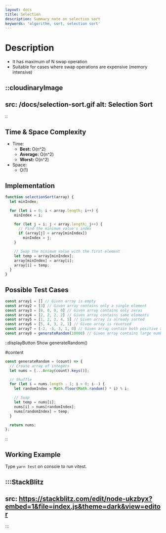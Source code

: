 ```yaml
---
layout: docs
title: Selection
description: Summary note on selection sort
keywords: 'algorithm, sort, selection sort'
---
```


# Description
- It has maximum of N swap operation
- Suitable for cases where swap operations are expensive (memory intensive)

::cloudinaryImage
---
src: /docs/selection-sort.gif
alt: Selection Sort
---
::

## Time & Space Complexity
- Time: 
  - **Best:** O(n^2)
  - **Average:** O(n^2)
  - **Worst:** O(n^2)
- Space:
  - O(1)

## Implementation
```javascript
function selectionSort(array) {
  let minIndex;

  for (let i = 0; i < array.length; i++) {
    minIndex = i;

    for (let j = i; j < array.length; j++) {
      // Find the minimum value's index
      if (array[j] < array[minIndex]) 
        minIndex = j;
    }

    // Swap the minimum value with the first element
    let temp = array[minIndex];
    array[minIndex] = array[i];
    array[i] = temp;
  }
}
```

## Possible Test Cases
```javascript
const array1 = [] // Given array is empty
const array2 = [3] // Given array contains only a single element
const array3 = [0, 0, 0, 0] // Given array contains only zeros
const array4 = [2, 2, 2, 2] // Given array contains same elements
const array5 = [1, 2, 3, 4, 5] // Given array is already sorted
const array6 = [5, 4, 3, 2, 1] // Given array is reversed
const array7 = [-2, -5, 3, 1, 0] // Given array contain both positive and negative numbers
const array8 = generateRandom(10000) // Given array contains large number of elements
```

::displayButton
Show generateRandom()

#content
```javascript
const generateRandom = (count) => {
  // Create array of integers
  let nums = [...Array(count).keys()];

  // Shuffle
  for (let i = nums.length - 1; i > 0; i--) {
    let randomIndex = Math.floor(Math.random() * i) % i;

    // Swap
    let temp = nums[i];
    nums[i] = nums[randomIndex];
    nums[randomIndex] = temp;
  }

  return nums;
};
```
::

## Working Example
Type `yarn test` on console to run vitest.

:::StackBlitz
---
src: https://stackblitz.com/edit/node-ukzbyx?embed=1&file=index.js&theme=dark&view=editor
---
:::
